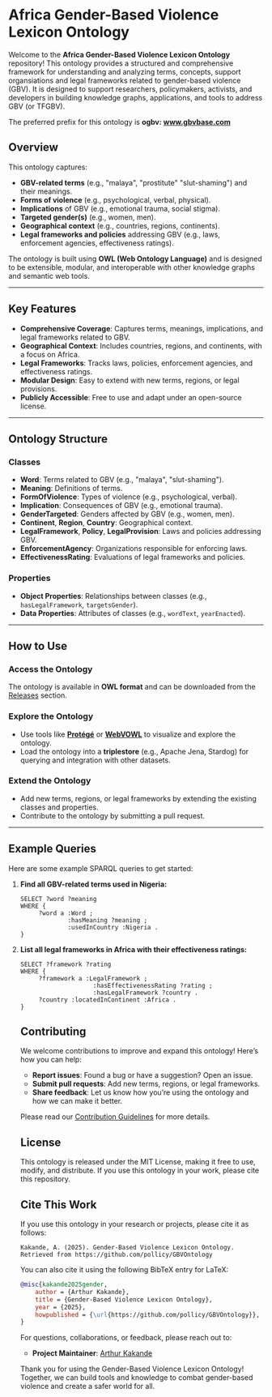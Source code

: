 # Africa Gender-Based Violence Lexicon Ontology

Welcome to the **Africa Gender-Based Violence Lexicon Ontology** repository! This ontology provides a structured and comprehensive framework for understanding and analyzing terms, concepts, support organsiations and legal frameworks related to gender-based violence (GBV). It is designed to support researchers, policymakers, activists, and developers in building knowledge graphs, applications, and tools to address GBV (or TFGBV).

The preferred prefix for this ontology is **ogbv: www.gbvbase.com**

## Overview

This ontology captures:
- **GBV-related terms** (e.g., "malaya", "prostitute" "slut-shaming") and their meanings.
- **Forms of violence** (e.g., psychological, verbal, physical).
- **Implications** of GBV (e.g., emotional trauma, social stigma).
- **Targeted gender(s)** (e.g., women, men).
- **Geographical context** (e.g., countries, regions, continents).
- **Legal frameworks and policies** addressing GBV (e.g., laws, enforcement agencies, effectiveness ratings).

The ontology is built using **OWL (Web Ontology Language)** and is designed to be extensible, modular, and interoperable with other knowledge graphs and semantic web tools.

---

## Key Features

- **Comprehensive Coverage**: Captures terms, meanings, implications, and legal frameworks related to GBV.
- **Geographical Context**: Includes countries, regions, and continents, with a focus on Africa.
- **Legal Frameworks**: Tracks laws, policies, enforcement agencies, and effectiveness ratings.
- **Modular Design**: Easy to extend with new terms, regions, or legal provisions.
- **Publicly Accessible**: Free to use and adapt under an open-source license.

---

## Ontology Structure

### Classes
- **Word**: Terms related to GBV (e.g., "malaya", "slut-shaming").
- **Meaning**: Definitions of terms.
- **FormOfViolence**: Types of violence (e.g., psychological, verbal).
- **Implication**: Consequences of GBV (e.g., emotional trauma).
- **GenderTargeted**: Genders affected by GBV (e.g., women, men).
- **Continent**, **Region**, **Country**: Geographical context.
- **LegalFramework**, **Policy**, **LegalProvision**: Laws and policies addressing GBV.
- **EnforcementAgency**: Organizations responsible for enforcing laws.
- **EffectivenessRating**: Evaluations of legal frameworks and policies.

### Properties
- **Object Properties**: Relationships between classes (e.g., `hasLegalFramework`, `targetsGender`).
- **Data Properties**: Attributes of classes (e.g., `wordText`, `yearEnacted`).

---

## How to Use

### Access the Ontology
The ontology is available in **OWL format** and can be downloaded from the [Releases](https://github.com/pollicy/GBVOntology) section.

### Explore the Ontology
- Use tools like **[Protégé](https://protege.stanford.edu/)** or **[WebVOWL](https://service.tib.eu/webvowl/)** to visualize and explore the ontology.
- Load the ontology into a **triplestore** (e.g., Apache Jena, Stardog) for querying and integration with other datasets.

### Extend the Ontology
- Add new terms, regions, or legal frameworks by extending the existing classes and properties.
- Contribute to the ontology by submitting a pull request.

---

## Example Queries

Here are some example SPARQL queries to get started:

1. **Find all GBV-related terms used in Nigeria:**
    ```sparql
    SELECT ?word ?meaning
    WHERE {
         ?word a :Word ;
                 :hasMeaning ?meaning ;
                 :usedInCountry :Nigeria .
    }
    ```

2. **List all legal frameworks in Africa with their effectiveness ratings:**
    ```sparql
    SELECT ?framework ?rating
    WHERE {
         ?framework a :LegalFramework ;
                        :hasEffectivenessRating ?rating ;
                        :hasLegalFramework ?country .
         ?country :locatedInContinent :Africa .
    }
    ```
    ## Contributing

    We welcome contributions to improve and expand this ontology! Here’s how you can help:

    - **Report issues**: Found a bug or have a suggestion? Open an issue.
    - **Submit pull requests**: Add new terms, regions, or legal frameworks.
    - **Share feedback**: Let us know how you’re using the ontology and how we can make it better.

    Please read our [Contribution Guidelines](CONTRIBUTING.md) for more details.

    ## License

    This ontology is released under the MIT License, making it free to use, modify, and distribute. If you use this ontology in your work, please cite this repository.

    ## Cite This Work

    If you use this ontology in your research or projects, please cite it as follows:

    ```
    Kakande, A. (2025). Gender-Based Violence Lexicon Ontology. Retrieved from https://github.com/pollicy/GBVOntology
    ```
    You can also cite it using the following BibTeX entry for LaTeX:

    ```bibtex
    @misc{kakande2025gender,
        author = {Arthur Kakande},
        title = {Gender-Based Violence Lexicon Ontology},
        year = {2025},
        howpublished = {\url{https://github.com/pollicy/GBVOntology}},
    }
    ```

    For questions, collaborations, or feedback, please reach out to:

    - **Project Maintainer**:  [Arthur Kakande](https://www.linkedin.com/in/arthur-kakande-9b2870b9/)

    Thank you for using the Gender-Based Violence Lexicon Ontology! Together, we can build tools and knowledge to combat gender-based violence and create a safer world for all.
